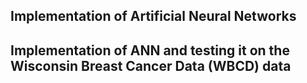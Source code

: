 ## Implementation of Artificial Neural Networks
## Implementation of ANN and testing it on the Wisconsin Breast Cancer Data (WBCD) data

